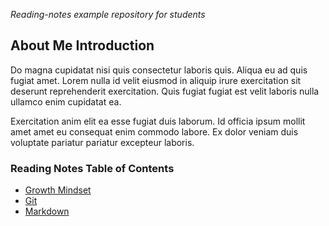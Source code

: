 *Reading-notes example repository for students*

## About Me Introduction

Do magna cupidatat nisi quis consectetur laboris quis. Aliqua eu ad quis fugiat amet. Lorem nulla id velit eiusmod in aliquip irure exercitation sit deserunt reprehenderit exercitation. Quis fugiat fugiat est velit laboris nulla ullamco enim cupidatat ea.

Exercitation anim elit ea esse fugiat duis laborum. Id officia ipsum mollit amet amet eu consequat enim commodo labore. Ex dolor veniam duis voluptate pariatur pariatur excepteur laboris.

### Reading Notes Table of Contents
* [Growth Mindset](/reading-notes/growthmindsetnotes)
* [Git](/reading-notes/gitnotes)
* [Markdown](/reading-notes/markdownnotes)
